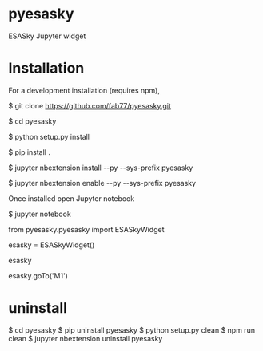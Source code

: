# pyesasky

ESASky Jupyter widget

# Installation

For a development installation (requires npm),

$ git clone https://github.com/fab77/pyesasky.git

$ cd pyesasky

$ python setup.py install

$ pip install .

$ jupyter nbextension install --py --sys-prefix pyesasky

$ jupyter nbextension enable --py --sys-prefix pyesasky



Once installed open Jupyter notebook

$ jupyter notebook


from pyesasky.pyesasky import ESASkyWidget

esasky = ESASkyWidget()

esasky

esasky.goTo('M1')


# uninstall

$ cd pyesasky
$ pip uninstall pyesasky
$ python setup.py clean
$ npm run clean
$ jupyter nbextension uninstall pyesasky
